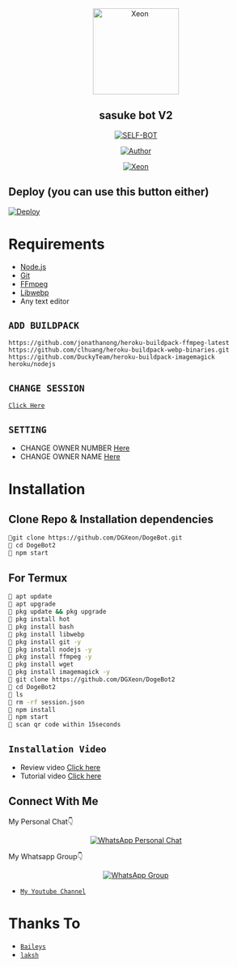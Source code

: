 <div align="center">
<img src="https://i.ibb.co/LPbHTfL/nsfwdoge.jpg?format=jpg&name=900x900" alt="Xeon" width="170" />

## sasuke bot V2

</div>

<p align="center">
<a href="##"><img title="SELF-BOT" src="https://img.shields.io/static/v1?label=Language&message=English&color=blue"></a>
</p>
<p align="center">
  <a href="https://github.com/Laksh1y"><img title="Author" src="https://img.shields.io/badge/Author-Laksh-blue.svg?style=for-the-badge&logo=github" /></a>
</p>
<p align="center">
<a href="#"><img title="Xeon" src="https://img.shields.io/static/v1?label=WHATSAPP&message=Automated-Bot&color=blue"></a>
</p>

## Deploy (you can use this button either)
[![Deploy](https://www.herokucdn.com/deploy/button.svg)](https://heroku.com/deploy?template=https://github.com/laksh1y/Botv2Test/)

# Requirements
* [Node.js](https://nodejs.org/en/)
* [Git](https://git-scm.com/downloads)
* [FFmpeg](https://github.com/BtbN/FFmpeg-Builds/releases/download/autobuild-2020-12-08-13-03/ffmpeg-n4.3.1-26-gca55240b8c-win64-gpl-4.3.zip)
* [Libwebp](https://developers.google.com/speed/webp/download)
* Any text editor

## `ADD BUILDPACK`

```
https://github.com/jonathanong/heroku-buildpack-ffmpeg-latest
https://github.com/clhuang/heroku-buildpack-webp-binaries.git
https://github.com/DuckyTeam/heroku-buildpack-imagemagick
heroku/nodejs
```

## `CHANGE SESSION`

[`Click Here`](https://github.com/laksh1y/lakshsasuke/blob/master/session.json#L1)

## `SETTING`

- CHANGE OWNER NUMBER [Here](https://github.com/laksh1y/lakshsasuke/blob/master/settings.json#L10)
- CHANGE OWNER NAME [Here](https://github.com/laksh1y/lakshsasuke/blob/master/settings.json#L12)

# Installation
## Clone Repo & Installation dependencies
```bash
🧧git clone https://github.com/DGXeon/DogeBot.git
🧧 cd DogeBot2
🧧 npm start
```
## For Termux
```bash
🧧 apt update
🧧 apt upgrade
🧧 pkg update && pkg upgrade 
🧧 pkg install hot
🧧 pkg install bash
🧧 pkg install libwebp
🧧 pkg install git -y
🧧 pkg install nodejs -y 
🧧 pkg install ffmpeg -y 
🧧 pkg install wget
🧧 pkg install imagemagick -y
🧧 git clone https://github.com/DGXeon/DogeBot2
🧧 cd DogeBot2
🧧 ls
🧧 rm -rf session.json
🧧 npm install
🧧 npm start
🧧 scan qr code within 15seconds
```
## `Installation Video`
- Review video [Click here](https://youtu.be/zXvwqA8LvTw)
- Tutorial video [Click here](https://youtu.be/B7DN5miMS3k)
## Connect With Me
My Personal Chat👇
<p align="center">
 <a href="https://wa.me/+919389379221"><img alt="WhatsApp Personal Chat" src="https://img.shields.io/badge/WhatsApp-25D366?style=for-the-badge&logo=whatsapp&logoColor=black"/></a>
</p>

My Whatsapp Group👇
<p align="center">
 <a href="https://chat.whatsapp.com/Lycj9yWRaKn2Eox6gLkxk3"><img alt="WhatsApp Group" src="https://img.shields.io/badge/WhatsApp-25D366?style=for-the-badge&logo=whatsapp&logoColor=black"/></a>
</p>

* [`My Youtube Channel`](https://youtu.be/FEzaF049XIA)

# Thanks To
* [`Baileys`](https://github.com/adiwajshing/Baileys)
* [`laksh`](https://github.com/lakshy1)
